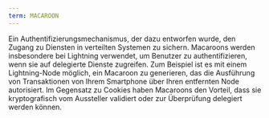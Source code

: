 ```yaml
---
term: MACAROON
---
```


Ein Authentifizierungsmechanismus, der dazu entworfen wurde, den Zugang zu Diensten in verteilten Systemen zu sichern. Macaroons werden insbesondere bei Lightning verwendet, um Benutzer zu authentifizieren, wenn sie auf delegierte Dienste zugreifen. Zum Beispiel ist es mit einem Lightning-Node möglich, ein Macaroon zu generieren, das die Ausführung von Transaktionen von Ihrem Smartphone über Ihren entfernten Node autorisiert. Im Gegensatz zu Cookies haben Macaroons den Vorteil, dass sie kryptografisch vom Aussteller validiert oder zur Überprüfung delegiert werden können.